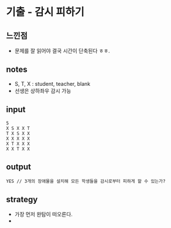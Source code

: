 # 기출 - 감시 피하기

## 느낀점
* 문제를 잘 읽어야 결국 시간이 단축된다 ㅎㅎ.

## notes
* S, T, X : student, teacher, blank
* 선생은 상하좌우 감시 가능


## input
```
5
X S X X T
T X S X X
X X X X X
X T X X X
X X T X X
```

## output
```
YES // 3개의 장애물을 설치해 모든 학생들을 감시로부터 피하게 할 수 있는가?
```

## strategy
* 가장 먼저 완탐이 떠오른다.
* 
